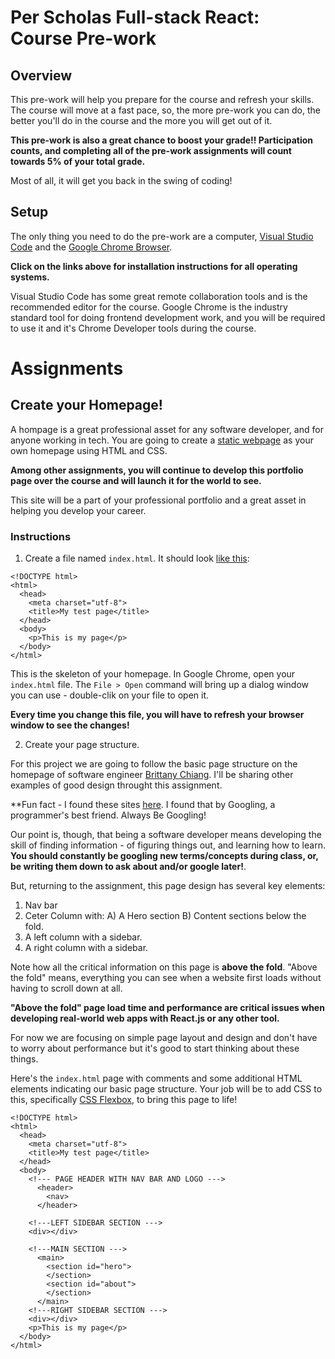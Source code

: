 # Per Scholas Full-stack React: Course Pre-work

## Overview
This pre-work will help you prepare for the course and refresh your skills. The course will move at a fast pace, so, the more pre-work you can do, the better you'll do in the course and the more you will get out of it.

**This pre-work is also a great chance to boost your grade!! Participation counts, and completing all of the pre-work assignments will count towards 5% of your total grade.**

Most of all, it will get you back in the swing of coding!

## Setup

The only thing you need to do the pre-work are a computer, [Visual Studio Code](https://code.visualstudio.com) and the [Google Chrome Browser](https://www.google.com/chrome/).

**Click on the links above for installation instructions for all operating systems.**

Visual Studio Code has some great remote collaboration tools and is the recommended editor for the course. Google Chrome is the industry standard tool for doing frontend development work, and you will be required to use it and it's Chrome Developer tools during the course.

# Assignments
## Create your Homepage!
A hompage is a great professional asset for any software developer, and for anyone working in tech. You are going to create a [static webpage](https://developer.mozilla.org/en-US/docs/Learn/Common_questions/Pages_sites_servers_and_search_engines#web_page) as your own homepage using HTML and CSS.

**Among other assignments, you will continue to develop this portfolio page over the course and will launch it for the world to see.**

This site will be a part of your professional portfolio and a great asset in helping you develop your career.

### Instructions
1. Create a file named `index.html`. It should look [like this](https://marketplace.visualstudio.com/items?itemName=ritwickdey.LiveServer&ssr=false#overview):

```
<!DOCTYPE html>
<html>
  <head>
    <meta charset="utf-8">
    <title>My test page</title>
  </head>
  <body>
    <p>This is my page</p>
  </body>
</html>
```

This is the skeleton of your homepage. In Google Chrome, open your `index.html` file. The `File > Open` command will bring up a dialog window you can use - double-clik on your file to open it.

**Every time you change this file, you will have to refresh your browser window to see the changes!**

2. Create your page structure.

For this project we are going to follow the basic page structure on the homepage of software engineer [Brittany Chiang](https://brittanychiang.com). I'll be sharing other examples of good design throught this assignment. 

**Fun fact - I found these sites [here](https://uxdesign.cc/sixteen-sick-portfolios-4159b3e2c235). I found that by Googling, a programmer's best friend. Always Be Googling! 

Our point is, though, that being a software developer means developing the skill of finding information - of figuring things out, and learning how to learn. **You should constantly be googling new terms/concepts during class, or, be writing them down to ask about and/or google later!**.

But, returning to the assignment, this page design has several key elements:

1. Nav bar
2. Ceter Column with:
  A) A Hero section
  B) Content sections below the fold.
3. A left column with a sidebar.
4. A right column with a sidebar.

Note how all the critical information on this page is **above the fold**. "Above the fold" means, everything you can see when a website first loads without having to scroll down at all. 

**"Above the fold" page load time and performance are critical issues when developing real-world web apps with React.js or any other tool.**

For now we are focusing on simple page layout and design and don't have to worry about performance but it's good to start thinking about these things.

Here's the `index.html` page with comments and some additional HTML elements indicating our basic page structure. Your job will be to add CSS to this, specifically [CSS Flexbox](https://css-tricks.com/snippets/css/a-guide-to-flexbox/), to bring this page to life!

```
<!DOCTYPE html>
<html>
  <head>
    <meta charset="utf-8">
    <title>My test page</title>
  </head>
  <body>
    <!--- PAGE HEADER WITH NAV BAR AND LOGO --->
      <header>
        <nav>
      </header>

    <!---LEFT SIDEBAR SECTION --->
    <div></div>

    <!---MAIN SECTION --->
      <main>
        <section id="hero">
        </section>
        <section id="about">
        </section>
      </main>
    <!---RIGHT SIDEBAR SECTION --->
    <div></div>
    <p>This is my page</p>
  </body>
</html>
```